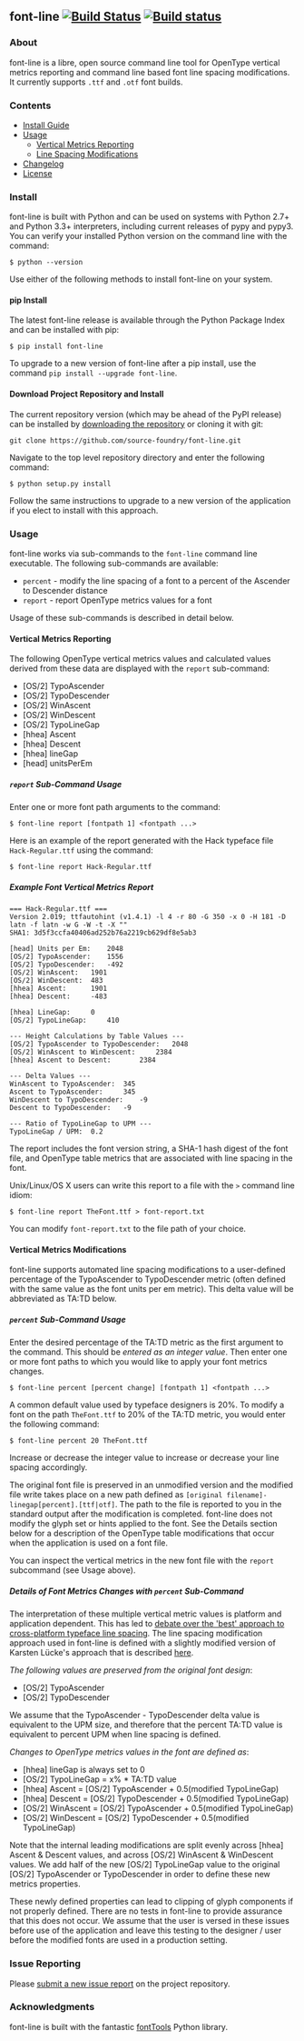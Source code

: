 ## font-line [![Build Status](https://travis-ci.org/source-foundry/font-line.svg?branch=master)](https://travis-ci.org/source-foundry/font-line)  [![Build status](https://ci.appveyor.com/api/projects/status/2s4725o5mxh2298c/branch/master?svg=true)](https://ci.appveyor.com/project/chrissimpkins/font-line/branch/master)


### About
font-line is a libre, open source command line tool for OpenType vertical metrics reporting and command line based font line spacing modifications.  It currently supports `.ttf` and `.otf` font builds.

### Contents

- [Install Guide](https://github.com/source-foundry/font-line#install)
- [Usage](https://github.com/source-foundry/font-line#usage)
	- [Vertical Metrics Reporting](https://github.com/source-foundry/font-line#vertical-metrics-reporting)
	- [Line Spacing Modifications](https://github.com/source-foundry/font-line#vertical-metrics-modifications)
- [Changelog](https://github.com/source-foundry/font-line/blob/master/CHANGELOG.md)
- [License](https://github.com/source-foundry/font-line/blob/master/docs/LICENSE)

### Install

font-line is built with Python and can be used on systems with Python 2.7+ and Python 3.3+ interpreters, including current releases of pypy and pypy3. You can verify your installed Python version on the command line with the command: 

```
$ python --version
```  

Use either of the following methods to install font-line on your system.

#### pip Install

The latest font-line release is available through the Python Package Index and can be installed with pip:

```
$ pip install font-line
```

To upgrade to a new version of font-line after a pip install, use the command `pip install --upgrade font-line`.

#### Download Project Repository and Install

The current repository version (which may be ahead of the PyPI release) can be installed by [downloading the repository](https://github.com/source-foundry/font-line/archive/master.zip) or cloning it with git:

```
git clone https://github.com/source-foundry/font-line.git
```

Navigate to the top level repository directory and enter the following command:

```
$ python setup.py install
```

Follow the same instructions to upgrade to a new version of the application if you elect to install with this approach.

### Usage

font-line works via sub-commands to the `font-line` command line executable.  The following sub-commands are available:

- `percent` - modify the line spacing of a font to a percent of the Ascender to Descender distance
- `report` - report OpenType metrics values for a font

Usage of these sub-commands is described in detail below.

#### Vertical Metrics Reporting

The following OpenType vertical metrics values and calculated values derived from these data are displayed with the `report` sub-command:

- [OS/2] TypoAscender
- [OS/2] TypoDescender
- [OS/2] WinAscent
- [OS/2] WinDescent
- [OS/2] TypoLineGap
- [hhea] Ascent
- [hhea] Descent
- [hhea] lineGap
- [head] unitsPerEm

##### `report` Sub-Command Usage

Enter one or more font path arguments to the command:

```
$ font-line report [fontpath 1] <fontpath ...>
``` 

Here is an example of the report generated with the Hack typeface file `Hack-Regular.ttf` using the command:

```
$ font-line report Hack-Regular.ttf
```

##### Example Font Vertical Metrics Report
```
=== Hack-Regular.ttf ===
Version 2.019; ttfautohint (v1.4.1) -l 4 -r 80 -G 350 -x 0 -H 181 -D latn -f latn -w G -W -t -X ""
SHA1: 3d5f3ccfa40406ad252b76a2219cb629df8e5ab3

[head] Units per Em: 	2048
[OS/2] TypoAscender: 	1556
[OS/2] TypoDescender: 	-492
[OS/2] WinAscent: 	1901
[OS/2] WinDescent: 	483
[hhea] Ascent: 		1901
[hhea] Descent: 	-483

[hhea] LineGap: 	0
[OS/2] TypoLineGap: 	410

--- Height Calculations by Table Values ---
[OS/2] TypoAscender to TypoDescender: 	2048
[OS/2] WinAscent to WinDescent: 	2384
[hhea] Ascent to Descent: 		2384

--- Delta Values ---
WinAscent to TypoAscender: 	345
Ascent to TypoAscender: 	345
WinDescent to TypoDescender: 	-9
Descent to TypoDescender: 	-9

--- Ratio of TypoLineGap to UPM ---
TypoLineGap / UPM: 	0.2
```

The report includes the font version string, a SHA-1 hash digest of the font file, and OpenType table metrics that are associated with line spacing in the font.

Unix/Linux/OS X users can write this report to a file with the `>` command line idiom:

```
$ font-line report TheFont.ttf > font-report.txt
```

You can modify `font-report.txt` to the file path of your choice.

#### Vertical Metrics Modifications

font-line supports automated line spacing modifications to a user-defined percentage of the TypoAscender to TypoDescender metric (often defined with the same value as the font units per em metric).  This delta value will be abbreviated as TA:TD below.

##### `percent` Sub-Command Usage

Enter the desired percentage of the TA:TD metric as the first argument to the command.  This should be *entered as an integer value*.  Then enter one or more font paths to which you would like to apply your font metrics changes.

```
$ font-line percent [percent change] [fontpath 1] <fontpath ...>
```

A common default value used by typeface designers is 20%.  To modify a font on the path `TheFont.ttf` to 20% of the TA:TD metric, you would enter the following command:

```
$ font-line percent 20 TheFont.ttf
```

Increase or decrease the integer value to increase or decrease your line spacing accordingly.

The original font file is preserved in an unmodified version and the modified file write takes place on a new path defined as `[original filename]-linegap[percent].[ttf|otf]`.  The path to the file is reported to you in the standard output after the modification is completed.  font-line does not modify the glyph set or hints applied to the font.  See the Details section below for a description of the OpenType table modifications that occur when the application is used on a font file.

You can inspect the vertical metrics in the new font file with the `report` subcommand (see Usage above).

##### Details of Font Metrics Changes with `percent` Sub-Command

The interpretation of these multiple vertical metric values is platform and application dependent.  This has led to [debate over the 'best' approach to cross-platform typeface line spacing](https://grahamwideman.wikispaces.com/Font+Vertical+Metrics). The line spacing modification approach used in font-line is defined with a  slightly modified version of Karsten Lücke's approach that is described [here](http://www.kltf.de/downloads/FontMetrics-kltf.pdf).

*The following values are preserved from the original font design*:

- [OS/2] TypoAscender
- [OS/2] TypoDescender

We assume that the TypoAscender - TypoDescender delta value is equivalent to the UPM size, and therefore that the percent TA:TD value is equivalent to percent UPM when line spacing is defined.

*Changes to OpenType metrics values in the font are defined as*:

- [hhea] lineGap is always set to 0
- [OS/2] TypoLineGap = x% * TA:TD value
- [hhea] Ascent = [OS/2] TypoAscender + 0.5(modified TypoLineGap)
- [hhea] Descent = [OS/2] TypoDescender + 0.5(modified TypoLineGap)
- [OS/2] WinAscent = [OS/2] TypoAscender + 0.5(modified TypoLineGap)
- [OS/2] WinDescent = [OS/2] TypoDescender + 0.5(modified TypoLineGap)

Note that the internal leading modifications are split evenly across [hhea] Ascent & Descent values, and across [OS/2] WinAscent & WinDescent values.  We add half of the new [OS/2] TypoLineGap value to the original [OS/2] TypoAscender or TypoDescender in order to define these new metrics properties. 

These newly defined properties can lead to clipping of glyph components if not properly defined.  There are no tests in font-line to provide assurance that this does not occur. We assume that the user is versed in these issues before use of the application and leave this testing to the designer / user before the modified fonts are used in a production setting.


### Issue Reporting

Please [submit a new issue report](https://github.com/source-foundry/font-line/issues/new) on the project repository.


### Acknowledgments

font-line is built with the fantastic [fontTools](https://github.com/behdad/fonttools) Python library.


